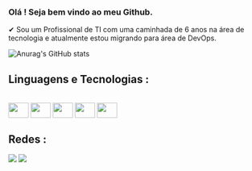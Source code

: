 ### Olá ! Seja bem vindo ao meu Github. 

✔ Sou um Profissional de TI com uma caminhada de 6 anos na área de tecnologia e atualmente estou migrando para área de DevOps. 

![Anurag's GitHub stats](https://github-readme-stats.vercel.app/api?username=raphaelsiston)

## Linguagens e Tecnologias :
</div>
  <div style="display: inline_block"><br>
  <img align="center" height="30" width="40" src="https://cdn.jsdelivr.net/gh/devicons/devicon/icons/linux/linux-original.svg">
  <img align="center" height="30" width="40" src="https://cdn.jsdelivr.net/gh/devicons/devicon/icons/vagrant/vagrant-original.svg">
  <img align="center" height="30" width="40" src="https://cdn.jsdelivr.net/gh/devicons/devicon/icons/docker/docker-original.svg">
  <img align="center" height="30" width="40" src="https://cdn.jsdelivr.net/gh/devicons/devicon/icons/visualstudio/visualstudio-plain.svg">
  <img align="center" height="30" width="40" src="https://cdn.jsdelivr.net/gh/devicons/devicon/icons/ansible/ansible-original.svg">
  
  
## Redes :
<div> 
  <a href="https://www.linkedin.com/in/raphael-siston/" target="_blank"><img src="https://img.shields.io/badge/-LinkedIn-%230077B5?style=for-the-badge&logo=linkedin&logoColor=white" target="_blank"></a> 
  <a href="https://www.instagram.com/raphael_siston/" target="_blank"><img src="https://img.shields.io/badge/-Instagram-%23E4405F?style=for-the-badge&logo=instagram&logoColor=white" target="_blank"></a>
   
